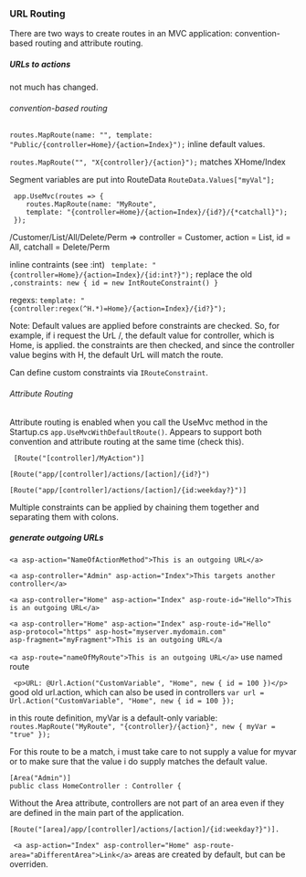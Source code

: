 ### URL Routing

 There are two ways to create routes in an MVC application: convention-based routing and attribute routing. 

##### URLs to actions

not much has changed.

###### convention-based routing

` routes.MapRoute(name: "", template: "Public/{controller=Home}/{action=Index}"); ` inline default values.

`routes.MapRoute("", "X{controller}/{action}");` matches XHome/Index

Segment variables are put into RouteData `RouteData.Values["myVal"]; `

```
 app.UseMvc(routes => { 
    routes.MapRoute(name: "MyRoute",
    template: "{controller=Home}/{action=Index}/{id?}/{*catchall}");
 }); 
```
/Customer/List/All/Delete/Perm => controller = Customer, action = List, id = All, catchall = Delete/Perm

inline contraints (see :int) ` template: "{controller=Home}/{action=Index}/{id:int?}");` 
replace the old `,constraints: new { id = new IntRouteConstraint() }`

regexs: `template: "{controller:regex(^H.*)=Home}/{action=Index}/{id?}");`

Note: Default values are applied before constraints are checked. 
So, for example, if i request the UrL /, the default value for controller, which is Home, is applied. 
the constraints are then checked, and since the controller value begins with H, 
the default UrL will match the route.

Can define custom constraints via `IRouteConstraint`.

###### Attribute Routing

Attribute routing is enabled when you call the UseMvc method in the Startup.cs `app.UseMvcWithDefaultRoute()`. 
Appears to support both convention and attribute routing at the same time (check this).

` [Route("[controller]/MyAction")]`

`[Route("app/[controller]/actions/[action]/{id?}")`

`[Route("app/[controller]/actions/[action]/{id:weekday?}")]`

 Multiple constraints can be applied by chaining them together and separating them with colons.

 ##### generate outgoing URLs 


`<a asp-action="NameOfActionMethod">This is an outgoing URL</a>`

`<a asp-controller="Admin" asp-action="Index">This targets another controller</a>`

`<a asp-controller="Home" asp-action="Index" asp-route-id="Hello">This is an outgoing URL</a>`

```
<a asp-controller="Home" asp-action="Index" asp-route-id="Hello"       
asp-protocol="https" asp-host="myserver.mydomain.com"       
asp-fragment="myFragment">This is an outgoing URL</a
```

`<a asp-route="nameOfMyRoute">This is an outgoing URL</a>` use named route

` <p>URL: @Url.Action("CustomVariable", "Home", new { id = 100 })</p>` good old url.action, which can also be used in controllers 
` var url = Url.Action("CustomVariable", "Home", new { id = 100 }); `


in this route definition, myVar is a default-only variable:
` routes.MapRoute("MyRoute", "{controller}/{action}", new { myVar = "true" });`

For this route to be a match, i must take care to not supply a value for myvar or to make sure that the value i do supply matches the default value. 

```
[Area("Admin")] 
public class HomeController : Controller { 
```
Without the Area attribute, controllers are not part of an area even if they are defined in the main part of the application.

`[Route("[area]/app/[controller]/actions/[action]/{id:weekday?}")].`

` <a asp-action="Index" asp-controller="Home" asp-route-area="aDifferentArea">Link</a>` areas are created by default, but can be overriden.
